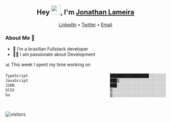 <h2 align="center">Hey <img src="https://github.com/TheDudeThatCode/TheDudeThatCode/blob/master/Assets/Hi.gif" width="29">, I'm <a href="https://www.linkedin.com/in/jonathanlameira/">Jonathan Lameira</a></h2>
<p align="center">
  <a href="https://www.linkedin.com/in/jonathanlameira/">LinkedIn</a> •
  <a href="https://twitter.com/jlameira">Twitter</a> •
  <a href="mailto:jlameira@gmail.com">Email</a>
</p>

### About Me 🚀
- 🌱  I’m a brazilian Fullstack developer</br>
- 👨‍💻  I am passionate about Development</br>

<!-- ![Jonathan Lameira github stats](https://github-readme-stats.vercel.app/api?username=jlameirameli&show_icons=true&hide_border=true)&nbsp;&nbsp; -->

📊 This week I spent my time working on
<!--START_SECTION:waka-->

```txt
TypeScript                                    █████████████████░░░░░░░░   68.27 %
JavaScript                                    ███▒░░░░░░░░░░░░░░░░░░░░░   13.64 %
JSON                                          ███░░░░░░░░░░░░░░░░░░░░░░   12.25 %
SCSS                                          ▒░░░░░░░░░░░░░░░░░░░░░░░░   01.17 %
Go                                            ▒░░░░░░░░░░░░░░░░░░░░░░░░   01.05 %
```

<!--END_SECTION:waka-->

<br />

![visitors](https://visitor-badge.laobi.icu/badge?page_id=jlameira.jlameira)
